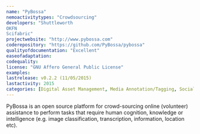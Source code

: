```yaml
---
name: "PyBossa"
nemoactivitytypes: "Crowdsourcing"
developers: "Shuttleworth
OKFN
Scifabric"
projectwebsite: "http://www.pybossa.com"
coderepository: "https://github.com/PyBossa/pybossa"
qualityofdocumentation: "Excellent"
easeofadaptation: 
codequality: 
license: "GNU Affero General Public License"
examples: 
lastrelease: v0.2.2 (11/05/2015)
lastactivity: 2015
categories: [Digital Asset Management, Media Annotation/Tagging, Social Applications]
---
```

PyBossa is an open source platform for crowd-sourcing online (volunteer) assistance to perform tasks that require human cognition, knowledge or intelligence (e.g. image classification, transcription, information, location etc).
